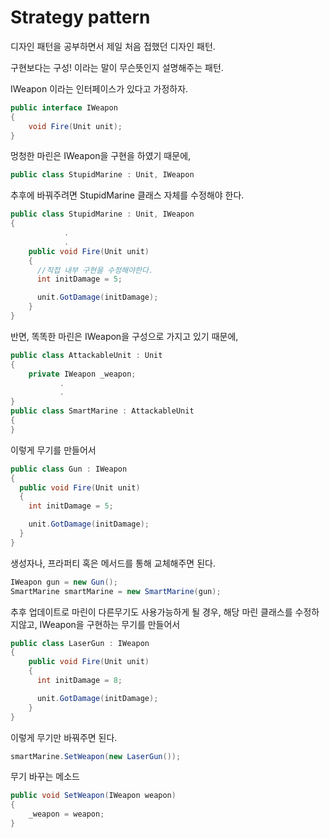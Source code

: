 <h1>Strategy pattern</h1>

디자인 패턴을 공부하면서 제일 처음 접했던 디자인 패턴.

구현보다는 구성! 이라는 말이 무슨뜻인지 설명해주는 패턴.

IWeapon 이라는 인터페이스가 있다고 가정하자.
```csharp
public interface IWeapon
{
    void Fire(Unit unit);
}
```

멍청한 마린은 IWeapon을 구현을 하였기 때문에,
```csharp
public class StupidMarine : Unit, IWeapon
```
추후에 바꿔주려면 StupidMarine 클래스 자체를 수정해야 한다.
```csharp
public class StupidMarine : Unit, IWeapon
{
            .
            .
    public void Fire(Unit unit)
    {
      //직접 내부 구현을 수정해야한다.
      int initDamage = 5;

      unit.GotDamage(initDamage);
    }
}
```
반면, 똑똑한 마린은 IWeapon을 구성으로 가지고 있기 때문에,
```csharp
public class AttackableUnit : Unit
{
    private IWeapon _weapon;
           .
           .
}
public class SmartMarine : AttackableUnit
{
}
```
이렇게 무기를 만들어서
```csharp
public class Gun : IWeapon
{
  public void Fire(Unit unit)
  {
    int initDamage = 5;

    unit.GotDamage(initDamage);
  }
}
```
생성자나, 프라퍼티 혹은 메서드를 통해 교체해주면 된다.
```csharp
IWeapon gun = new Gun();
SmartMarine smartMarine = new SmartMarine(gun);
```
추후 업데이트로 마린이 다른무기도 사용가능하게 될 경우, 해당 마린 클래스를 수정하지않고, IWeapon을 구현하는 무기를 만들어서
```csharp
public class LaserGun : IWeapon
{
    public void Fire(Unit unit)
    {
      int initDamage = 8;

      unit.GotDamage(initDamage);
    }
}
```
이렇게 무기만 바꿔주면 된다.
```csharp
smartMarine.SetWeapon(new LaserGun());
```

무기 바꾸는 메소드
```csharp
public void SetWeapon(IWeapon weapon)
{
    _weapon = weapon;
}
```
